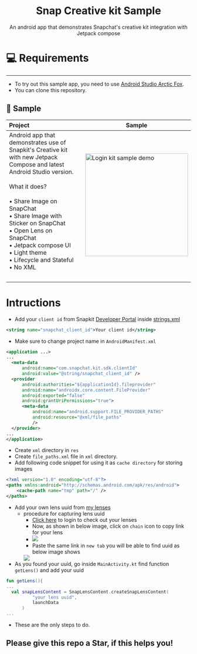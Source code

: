 <h1 align="center">Snap Creative kit Sample</h1>
<p align="center">An android app that demonstrates Snapchat's creative kit integration with Jetpack compose</p>

# 💻 Requirements
------------
- To try out this sample app, you need to use [Android Studio Arctic Fox](https://developer.android.com/studio).
- You can clone this repository.

🧬 Sample
------------

| Project | Sample |
| :--- | --- |
| Android app that demonstrates use of Snapkit's Creative kit with new Jetpack Compose and latest Android Studio version.<br><br> What it does? <br><br> • Share Image on SnapChat <br>• Share Image with Sticker on SnapChat <br>• Open Lens on SnapChat <br>• Jetpack compose UI<br>• Light theme<br>• Lifecycle and Stateful<br>• No XML <br><br>  | <img src="video/login kit demo.gif" width="280" alt="Login kit sample demo">|
|  |  |

# Intructions
- Add your `client id` from Snapkit [Developer Portal](https://kit.snapchat.com/manage/) inside [strings.xml](https://github.com/Horizon733/snap-loginkit-sample/blob/master/app/src/main/res/values/strings.xml)
``` xml
<string name="snapchat_client_id">Your client id</string>
```
- Make sure to change project name in `AndroidManifest.xml`
```xml
<application ...>
...
  <meta-data
      android:name="com.snapchat.kit.sdk.clientId"
      android:value="@string/snapchat_client_id" />
  <provider
      android:authorities="${applicationId}.fileprovider"
      android:name="androidx.core.content.FileProvider"
      android:exported="false"
      android:grantUriPermissions="true">
      <meta-data
          android:name="android.support.FILE_PROVIDER_PATHS"
          android:resource="@xml/file_paths"
          />
  </provider>
...
</application>
```
- Create `xml` directory in `res` 
- Create `file_paths.xml` file in `xml` directory.
- Add following code snippet for using it as `cache directory` for storing images
```xml
<?xml version="1.0" encoding="utf-8"?>
<paths xmlns:android="http://schemas.android.com/apk/res/android">
    <cache-path name="tmp" path="/" />
</paths>
```
- Add your own lens uuid from [my lenses](https://my-lenses.snapchat.com/lenses)
  - procedure for capturing lens uuid
    - [Click here](https://my-lenses.snapchat.com/lenses) to login to check out your lenses
    - Now, as shown in below image, click on `chain` icon to copy link for your lens
    - <img src="https://user-images.githubusercontent.com/57827233/137531014-b075f3dd-26a5-4874-8f2b-f90c0e02c5a1.png">
    - Paste the same link in `new tab` you will be able to find uuid as below image shows
    <img src="https://user-images.githubusercontent.com/57827233/137532975-170f5582-07af-4a5d-8a98-603f89ba54ca.png">
- As you found your uuid, go inside `MainActivity.kt` find function `getLens()` and add your uuid
```kotlin
fun getLens(){
...
  val snapLensContent = SnapLensContent.createSnapLensContent(
          "your lens uuid",
          launchData
      )
...
```
- These are the only steps to do.

## Please give this repo a Star, if this helps you!


